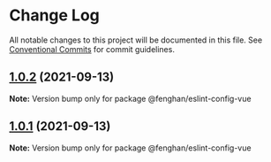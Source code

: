 # Change Log

All notable changes to this project will be documented in this file.
See [Conventional Commits](https://conventionalcommits.org) for commit guidelines.

## [1.0.2](https://github.com/fenghan34/configurations/compare/v1.0.1...v1.0.2) (2021-09-13)

**Note:** Version bump only for package @fenghan/eslint-config-vue

## [1.0.1](https://github.com/fenghan34/configurations/compare/v1.0.0...v1.0.1) (2021-09-13)

**Note:** Version bump only for package @fenghan/eslint-config-vue
